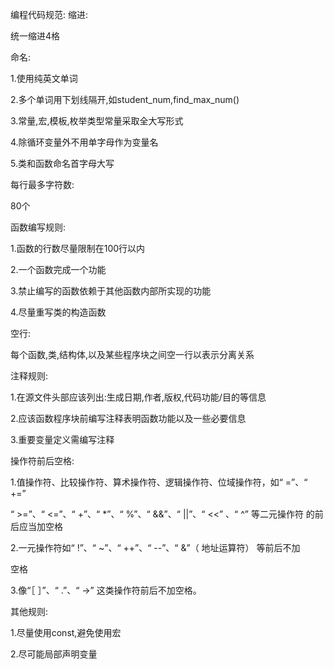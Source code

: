 编程代码规范:
缩进:

统一缩进4格

命名:

1.使用纯英文单词

2.多个单词用下划线隔开,如student_num,find_max_num()

3.常量,宏,模板,枚举类型常量采取全大写形式

4.除循环变量外不用单字母作为变量名

5.类和函数命名首字母大写

每行最多字符数:

80个

函数编写规则:

1.函数的行数尽量限制在100行以内

2.一个函数完成一个功能

3.禁止编写的函数依赖于其他函数内部所实现的功能

4.尽量重写类的构造函数

空行:

每个函数,类,结构体,以及某些程序块之间空一行以表示分离关系

注释规则:

1.在源文件头部应该列出:生成日期,作者,版权,代码功能/目的等信息

2.应该函数程序块前编写注释表明函数功能以及一些必要信息

3.重要变量定义需编写注释

操作符前后空格:

1.值操作符、比较操作符、算术操作符、逻辑操作符、位域操作符，如“ =”、“ +=”

“ >=”、“ <=”、“ +”、“ *”、“ %”、“ &&”、“ ||”、“ <<” 、“ ^” 等二元操作符
的前后应当加空格

2.一元操作符如“ !”、“ ~”、“ ++”、“ --”、“ &”（ 地址运算符） 等前后不加

空格

3.像“［ ］”、“ .”、“ ->” 这类操作符前后不加空格。

其他规则:

1.尽量使用const,避免使用宏

2.尽可能局部声明变量

